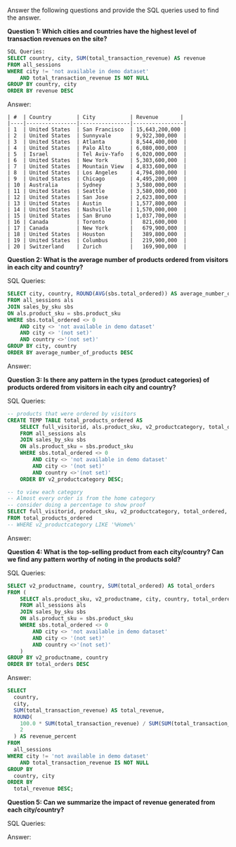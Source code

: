 Answer the following questions and provide the SQL queries used to find the answer.

    
**Question 1: Which cities and countries have the highest level of transaction revenues on the site?**

```SQL
SQL Queries:
SELECT country, city, SUM(total_transaction_revenue) AS revenue  
FROM all_sessions
WHERE city != 'not available in demo dataset' 
	AND total_transaction_revenue IS NOT NULL
GROUP BY country, city
ORDER BY revenue DESC
```


Answer:
```
| #  | Country        | City           | Revenue       |
|----|----------------|----------------|----------------|
| 1  | United States  | San Francisco  | 15,643,200,000 |
| 2  | United States  | Sunnyvale      | 9,922,300,000  |
| 3  | United States  | Atlanta        | 8,544,400,000  |
| 4  | United States  | Palo Alto      | 6,080,000,000  |
| 5  | Israel         | Tel Aviv-Yafo  | 6,020,000,000  |
| 6  | United States  | New York       | 5,303,600,000  |
| 7  | United States  | Mountain View  | 4,833,600,000  |
| 8  | United States  | Los Angeles    | 4,794,800,000  |
| 9  | United States  | Chicago        | 4,495,200,000  |
| 10 | Australia      | Sydney         | 3,580,000,000  |
| 11 | United States  | Seattle        | 3,580,000,000  |
| 12 | United States  | San Jose       | 2,623,800,000  |
| 13 | United States  | Austin         | 1,577,800,000  |
| 14 | United States  | Nashville      | 1,570,000,000  |
| 15 | United States  | San Bruno      | 1,037,700,000  |
| 16 | Canada         | Toronto        |   821,600,000  |
| 17 | Canada         | New York       |   679,900,000  |
| 18 | United States  | Houston        |   389,800,000  |
| 19 | United States  | Columbus       |   219,900,000  |
| 20 | Switzerland    | Zurich         |   169,900,000  |
```



**Question 2: What is the average number of products ordered from visitors in each city and country?**


SQL Queries:
```SQL
SELECT city, country, ROUND(AVG(sbs.total_ordered)) AS average_number_of_products
FROM all_sessions als
JOIN sales_by_sku sbs
ON als.product_sku = sbs.product_sku
WHERE sbs.total_ordered <> 0 
	AND city <> 'not available in demo dataset' 
	AND city <> '(not set)'
	AND country <>'(not set)'
GROUP BY city, country 	
ORDER BY average_number_of_products DESC

```


Answer:





**Question 3: Is there any pattern in the types (product categories) of products ordered from visitors in each city and country?**


SQL Queries:
```SQL
-- products that were ordered by visitors
CREATE TEMP TABLE total_products_ordered AS
	SELECT full_visitorid, als.product_sku, v2_productcategory, total_ordered, city, country
	FROM all_sessions als
	JOIN sales_by_sku sbs
	ON als.product_sku = sbs.product_sku
	WHERE sbs.total_ordered <> 0 
		AND city <> 'not available in demo dataset' 
		AND city <> '(not set)'
		AND country <>'(not set)'
	ORDER BY v2_productcategory DESC;

-- to view each category
-- Almost every order is from the home category 
-- consider doing a percentage to show proof
SELECT full_visitorid, product_sku, v2_productcategory, total_ordered, city, country
FROM total_products_ordered
-- WHERE v2_productcategory LIKE '%Home%' 


```



Answer:





**Question 4: What is the top-selling product from each city/country? Can we find any pattern worthy of noting in the products sold?**


SQL Queries:
```SQL
SELECT v2_productname, country, SUM(total_ordered) AS total_orders
FROM (
	SELECT als.product_sku, v2_productname, city, country, total_ordered
	FROM all_sessions als
	JOIN sales_by_sku sbs
	ON als.product_sku = sbs.product_sku
	WHERE sbs.total_ordered <> 0 
		AND city <> 'not available in demo dataset' 
		AND city <> '(not set)'
		AND country <>'(not set)'
	)
GROUP BY v2_productname, country
ORDER BY total_orders DESC
```



Answer:

```sql
SELECT 
  country,
  city,
  SUM(total_transaction_revenue) AS total_revenue,
  ROUND(
    100.0 * SUM(total_transaction_revenue) / SUM(SUM(total_transaction_revenue)) OVER (), 
    2
  ) AS revenue_percent
FROM 
  all_sessions
WHERE city != 'not available in demo dataset' 
	AND total_transaction_revenue IS NOT NULL
GROUP BY 
  country, city
ORDER BY 
  total_revenue DESC;

```



**Question 5: Can we summarize the impact of revenue generated from each city/country?**

SQL Queries:



Answer:







